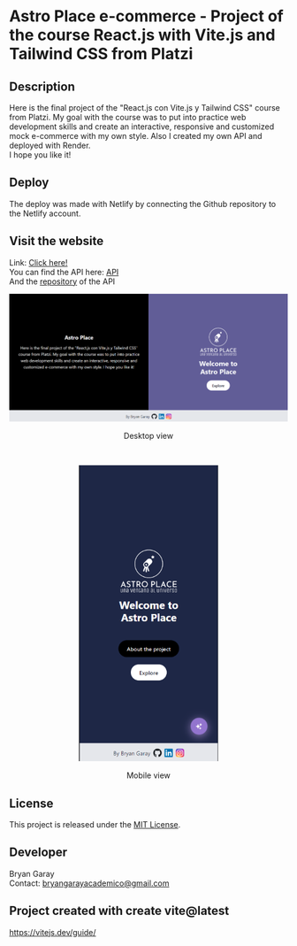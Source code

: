 # Astro Place e-commerce - Project of the course React.js with Vite.js and Tailwind CSS from Platzi

## Description
Here is the final project of the "React.js con Vite.js y Tailwind CSS" course from Platzi. 
My goal with the course was to put into practice web development skills and create an interactive, 
responsive and customized mock e-commerce with my own style. Also I created my own API and deployed with Render.
<br/>I hope you like it!
</p>

## Deploy 
The deploy was made with Netlify by connecting the Github repository to the Netlify account. 

## Visit the website
Link: <a href="https://astro-place-b.netlify.app/" target="_blank" rel="noopener noreferrer">Click here!</a>
<br/>You can find the API here: <a href="https://astroplace-fake-api.onrender.com/" target="_blank" rel="noopener noreferrer">API</a>
<br/>And the <a href="https://github.com/BryanGaray99/astroplace-fake-api" target="_blank" rel="noopener noreferrer">repository</a> of the API

<p align="center">
  <img src="/src/Assets/astroplace-desktop.png" alt="Preview.png">
  <p align="center">Desktop view</p>
</p>
<br/>
<p align="center">
  <img src="/src/Assets/mobile2.png" alt="Preview.png" style="width: 50%; height: auto;">
  <p align="center">Mobile view</p>
</p>

## License
This project is released under the [MIT License](https://opensource.org/licenses/MIT).

## Developer
Bryan Garay
</br>Contact: bryangarayacademico@gmail.com

## Project created with create vite@latest
https://vitejs.dev/guide/
